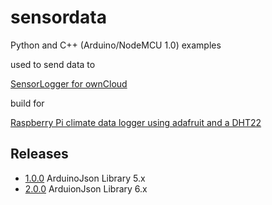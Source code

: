 # sensordata
Python and C++ (Arduino/NodeMCU 1.0) examples

used to send data to

[SensorLogger for ownCloud](https://github.com/alexstocker/sensorlogger)

build for

[Raspberry Pi climate data logger using adafruit and a DHT22](https://www.html5live.at/2017/03/raspberry-pi-climate-data-logger-using-adafruit-and-a-dht22/)

## Releases
* [1.0.0](https://github.com/alexstocker/sensordata/releases/tag/1.0.0) ArduinoJson Library 5.x
* [2.0.0](https://github.com/alexstocker/sensordata/releases/tag/2.0.0) ArduionJson Library 6.x


